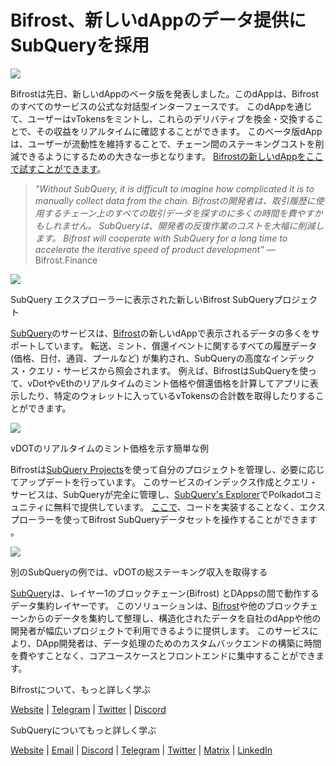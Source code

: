 # Bifrost、新しいdAppのデータ提供にSubQueryを採用

![](https://miro.medium.com/max/1400/0*nqNosmn0y7FHOI42)

Bifrostは先日、新しいdAppのベータ版を発表しました。このdAppは、Bifrostのすべてのサービスの公式な対話型インターフェースです。 このdAppを通じて、ユーザーはvTokensをミントし、これらのデリバティブを換金・交換することで、その収益をリアルタイムに確認することができます。 このベータ版dAppは、ユーザーが流動性を維持することで、チェーン間のステーキングコストを削減できるようにするための大きな一歩となります。 [Bifrostの新しいdAppをここで試すことができます](https://apps.bifrost.finance/)。

> _"Without SubQuery, it is difficult to imagine how complicated it is to manually collect data from the chain. Bifrostの開発者は、取引履歴に使用するチェーン上のすべての取引データを探すのに多くの時間を費やすかもしれません。 SubQueryは、開発者の反復作業のコストを大幅に削減します。 Bifrost will cooperate with SubQuery for a long time to accelerate the iterative speed of product development"_ — Bifrost.Finance

![](https://miro.com/medium.com/max/1400/0*AhM68fyjSp_2edZ)

SubQuery エクスプローラーに表示された新しいBifrost SubQueryプロジェクト

[SubQuery](https://subquery.network/)のサービスは、[Bifrost](https://bifrost.finance/)の新しいdAppで表示されるデータの多くをサポートしています。 転送、ミント、償還イベントに関するすべての履歴データ(価格、日付、通貨、プールなど) が集約され、SubQueryの高度なインデックス・クエリ・サービスから照会されます。 例えば、BifrostはSubQueryを使って、vDotやvEthのリアルタイムのミント価格や償還価格を計算してアプリに表示したり、特定のウォレットに入っているvTokensの合計数を取得したりすることができます。

![](https://miro.medium.com/max/1400/0*WIxvwcgPIHzCf0E3)

vDOTのリアルタイムのミント価格を示す簡単な例

Bifrostは[SubQuery Projects](https://project.subquery.network/)を使って自分のプロジェクトを管理し、必要に応じてアップデートを行っています。 このサービスのインデックス作成とクエリ・サービスは、SubQueryが完全に管理し、[SubQuery's Explorer](https://explorer.subquery.network/)でPolkadotコミュニティに無料で提供しています。 [ここで](https://explorer.subquery.network/subquery/bifrost-finance/subql)、コードを実装することなく、エクスプローラーを使ってBifrost SubQueryデータセットを操作することができます 。

![](https://miro.medium.com/max/1400/0*J9Rao6oyFMxVNWzZ)

別のSubQueryの例では、vDOTの総ステーキング収入を取得する

[SubQuery](https://subquery.network/)は、レイヤー1のブロックチェーン(Bifrost) とDAppsの間で動作するデータ集約レイヤーです。 このソリューションは、[Bifrost](https://bifrost.finance/)や他のブロックチェーンからのデータを集約して整理し、構造化されたデータを自社のdAppや他の開発者が幅広いプロジェクトで利用できるように提供します。 このサービスにより、DApp開発者は、データ処理のためのカスタムバックエンドの構築に時間を費やすことなく、コアユースケースとフロントエンドに集中することができます。

Bifrostについて、もっと詳しく学ぶ

[Website](https://bifrost.finance/) | [Telegram](https://t.me/bifrost_finance) | [Twitter](https://twitter.com/bifrost_finance) | [Discord](https://discord.gg/XjnjdKBNXj)

SubQueryについてもっと詳しく学ぶ

[Website](https://subquery.network/) | [Email](mailto:hello@subquery.network) | [Discord](https://discord.com/invite/78zg8aBSMG) | [Telegram](https://t.me/subquerynetwork) | [Twitter](https://twitter.com/subquerynetwork) | [Matrix](https://matrix.to/#/#subquery:matrix.org) | [LinkedIn](https://www.linkedin.com/company/subquery)

